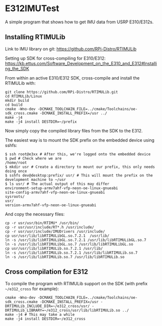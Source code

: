 # E312IMUTest

A simple program that shows how to get IMU data from USRP E310/E312s.

## Installing RTIMULib

Link to IMU library on git:
https://github.com/RPi-Distro/RTIMULib

Setting up SDK for cross-compiling for E310/E312:
https://kb.ettus.com/Software_Development_on_the_E310_and_E312#Installing_the_SDK

From within an active E310/E312 SDK, cross-compile and install the RTIMULib with:
```
git clone https://github.com/RPi-Distro/RTIMULib.git
cd RTIMULib/Linux
mkdir build
cd build
cmake -Wno-dev -DCMAKE_TOOLCHAIN_FILE=../cmake/Toolchains/oe-sdk_cross.cmake -DCMAKE_INSTALL_PREFIX=/usr ../
make -j4
make -j4 install DESTDIR=~/prefix
```
Now simply copy the compiled library files from the SDK to the E312.

The easiest way is to mount the SDK prefix on the embedded device using sshfs:
```
$ ssh root@e3xx # After this, we're logged onto the embedded device
$ pwd # Check where we are
/home/root
$ mkdir usr # Create a directory to mount our prefix, this only needs doing once
$ sshfs dev@desktop:prefix/ usr/ # This will mount the prefix on the development machine to ~/usr
$ ls usr/ # The actual output of this may differ
environment-setup-armv7ahf-vfp-neon-oe-linux-gnueabi
site-config-armv7ahf-vfp-neon-oe-linux-gnueabi
sysroots/
usr/
version-armv7ahf-vfp-neon-oe-linux-gnueabi
```

And copy the necessary files:
```
cp -r usr/usr/bin/RTIMU* /usr/bin/
cp -r usr/usr/include/RT*.h /usr/include/
cp -r usr/usr/include/IMUDrivers /usr/include/
cp usr/usr/lib/libRTIMULibGL.so.7.2.1  /usr/lib/
ln -s /usr/lib/libRTIMULibGL.so.7.2.1 /usr/lib/libRTIMULibGL.so.7
ln -s /usr/lib/libRTIMULibGL.so.7 /usr/lib/libRTIMULibGL.so
cp usr/usr/lib/libRTIMULib.so.7.2.1 /usr/lib/
ln -s /usr/lib/libRTIMULib.so.7.2.1 /usr/lib/libRTIMULib.so.7
ln -s /usr/lib/libRTIMULib.so.7 /usr/lib/libRTIMULib.so
```

## Cross compilation for E312

To compile the program with RTIMULib support on the SDK (with prefix `~/e312_cross` for example):
```
cmake -Wno-dev -DCMAKE_TOOLCHAIN_FILE=../cmake/Toolchains/oe-sdk_cross.cmake -DCMAKE_INSTALL_PREFIX=/usr -DRTIMULib_INCLUDE_DIR=~/e312_cross/usr/ -DRTIMULib_LIBRARY=~/e312_cross/usr/lib/libRTIMULib.so ../
make -j4 # This may take a while
make -j4 install DESTDIR=~/e312_cross
```
